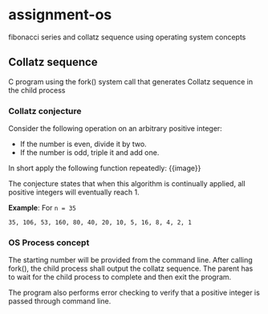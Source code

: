 # assignment-os
fibonacci series and collatz sequence using operating system concepts

## Collatz sequence

C program using the fork() system call that generates Collatz sequence
in the child process

### Collatz conjecture

Consider the following operation on an arbitrary positive integer:
- If the number is even, divide it by two.
- If the number is odd, triple it and add one.

In short apply the following function repeatedly:
{{image}}

The conjecture states that when this algorithm is continually applied,
all positive integers will eventually reach 1.

**Example**: For `n = 35`
```
35, 106, 53, 160, 80, 40, 20, 10, 5, 16, 8, 4, 2, 1
```

### OS Process concept

The starting number will be provided from the command line.
After calling fork(), the child process shall output the
collatz sequence. The parent has to wait for the child process
to complete and then exit the program.

The program also performs error checking to verify that
a positive integer is passed through command line.

